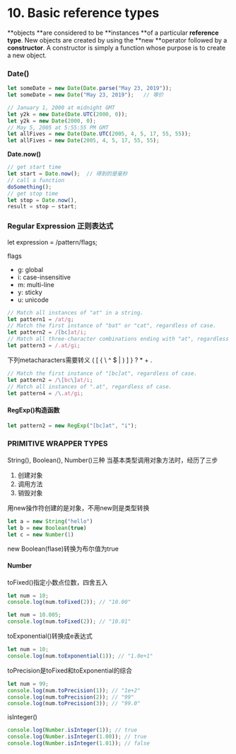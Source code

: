 # 10. Basic reference types

**objects **are considered to be **instances **of a particular **reference type**.
New objects are created by using the **new **operator followed by a **constructor**. A constructor is simply a function whose purpose is to create a new object. 
### Date()
```javascript
let someDate = new Date(Date.parse("May 23, 2019"));
let someDate = new Date("May 23, 2019");   // 等价

// January 1, 2000 at midnight GMT
let y2k = new Date(Date.UTC(2000, 0));
let y2k = new Date(2000, 0);
// May 5, 2005 at 5:55:55 PM GMT
let allFives = new Date(Date.UTC(2005, 4, 5, 17, 55, 55));
let allFives = new Date(2005, 4, 5, 17, 55, 55);
```
**Date.now()**
```javascript
// get start time
let start = Date.now();  // 得到的是毫秒
// call a function
doSomething();
// get stop time
let stop = Date.now(),
result = stop – start;
```
### Regular Expression 正则表达式
let expression = /pattern/flags;


flags

- g: global
- i: case-insensitive
- m: multi-line
- y: sticky
- u: unicode
```javascript
// Match all instances of "at" in a string.
let pattern1 = /at/g;
// Match the first instance of "bat" or "cat", regardless of case.
let pattern2 = /[bc]at/i;
// Match all three-character combinations ending with "at", regardless of case.
let pattern3 = /.at/gi;
```
下列metacharacters需要转义
( [ { \ ^ $ | ) ] } ? * + .
```javascript
// Match the first instance of "[bc]at", regardless of case.
let pattern2 = /\[bc\]at/i;
// Match all instances of ".at", regardless of case.
let pattern4 = /\.at/gi;
```
#### RegExp()构造函数
```javascript
let pattern2 = new RegExp("[bc]at", "i");
```
### PRIMITIVE WRAPPER TYPES
String(), Boolean(), Number()三种
当基本类型调用对象方法时，经历了三步

1. 创建对象
1. 调用方法
1. 销毁对象



用new操作符创建的是对象，不用new则是类型转换
```javascript
let a = new String("hello")
let b = new Boolean(true)
let c = new Number(1)
```
new Boolean(flase)转换为布尔值为true


#### Number
toFixed()指定小数点位数，四舍五入
```javascript
let num = 10;
console.log(num.toFixed(2)); // "10.00"

let num = 10.005;
console.log(num.toFixed(2)); // "10.01"
```
toExponential()转换成e表达式
```javascript
let num = 10;
console.log(num.toExponential(1)); // "1.0e+1"
```
toPrecision是toFixed和toExponential的综合
```javascript
let num = 99;
console.log(num.toPrecision(1)); // "1e+2"
console.log(num.toPrecision(2)); // "99"
console.log(num.toPrecision(3)); // "99.0"
```
isInteger()
```javascript
console.log(Number.isInteger(1)); // true
console.log(Number.isInteger(1.00)); // true
console.log(Number.isInteger(1.01)); // false
```
### 
